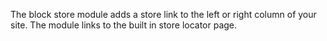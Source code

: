 The block store module adds a store link to the left or right column of your site. The module links to the built in store locator page.
